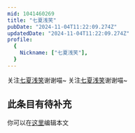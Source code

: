 ```yaml
---
mid: 1041460269
title: "七夏浅笑"
pubDate: "2024-11-04T11:22:09.274Z"
updatedDate: "2024-11-04T11:22:09.274Z"
profile:
  {
    Nickname: ["七夏浅笑"],
  }
---
```


关注[七夏浅笑](https://space.bilibili.com/1041460269)谢谢喵~ 关注[七夏浅笑](https://space.bilibili.com/1041460269)谢谢喵~

## 此条目有待补充
你可以在[这里](https://github.com/Yuhanawa/VTuber.ICU-Content/edit/master/v/七夏浅笑/index.md)编辑本文
